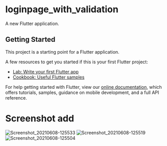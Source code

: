 # loginpage_with_validation

A new Flutter application.

## Getting Started

This project is a starting point for a Flutter application.

A few resources to get you started if this is your first Flutter project:

- [Lab: Write your first Flutter app](https://flutter.dev/docs/get-started/codelab)
- [Cookbook: Useful Flutter samples](https://flutter.dev/docs/cookbook)

For help getting started with Flutter, view our
[online documentation](https://flutter.dev/docs), which offers tutorials,
samples, guidance on mobile development, and a full API reference.

# Screenshot add
![Screenshot_20210608-125533](https://user-images.githubusercontent.com/35719294/121141978-2a2a6c80-c859-11eb-9ea0-7eba0dd3f320.jpg)
![Screenshot_20210608-125519](https://user-images.githubusercontent.com/35719294/121142007-31ea1100-c859-11eb-8193-13f88c9629ea.jpg)
![Screenshot_20210608-125504](https://user-images.githubusercontent.com/35719294/121142027-36162e80-c859-11eb-8691-5484c3868ab2.jpg)
